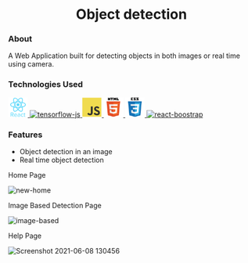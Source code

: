

<h1 align="center">Object detection</h1>

<h3>About</h3>
<p>A Web Application built for detecting objects in both images or real time using camera.</p> 
<h3>Technologies Used</h3>
<p> <a href="https://reactjs.org/" target="_blank"> <img src="https://raw.githubusercontent.com/devicons/devicon/master/icons/react/react-original-wordmark.svg" alt="react" width="40" height="40"/> </a>
<a href="https://www.tensorflow.org/js" target="_blank"> <img src="https://raw.githubusercontent.com/valohai/ml-logos/master/tensorflow-tf.svg" alt="tensorflow-js" width="40" height="40"/> </a>
<a href="https://developer.mozilla.org/en-US/docs/Web/JavaScript" target="_blank"> <img src="https://raw.githubusercontent.com/devicons/devicon/master/icons/javascript/javascript-original.svg" alt="javascript" width="40" height="40"/> </a> 
<a href="https://www.w3.org/html/" target="_blank"> <img src="https://raw.githubusercontent.com/devicons/devicon/master/icons/html5/html5-original-wordmark.svg" alt="html5" width="40" height="40"/> </a><a href="https://www.w3schools.com/css/" target="_blank"> <img src="https://raw.githubusercontent.com/devicons/devicon/master/icons/css3/css3-original-wordmark.svg" alt="css3" width="40" height="40"/> </a>
<a href="https://react-bootstrap.github.io" target="_blank"> <img src="https://user-images.githubusercontent.com/25654606/121051003-b5aee980-c7d6-11eb-8a27-ee813f69840f.png" alt="react-boostrap" width="40" height="40"/> </a>
</p>
<h3>Features</h3>

* Object detection in an image
* Real time object detection 


Home Page

![new-home](https://user-images.githubusercontent.com/65075827/121137493-5099d900-c854-11eb-8d2a-63bfdad8aa7c.PNG)

Image Based Detection Page

![image-based](https://user-images.githubusercontent.com/65075827/121136774-a1f59880-c853-11eb-8860-a8ce1564ff2c.PNG)

Help Page

![Screenshot 2021-06-08 130456](https://user-images.githubusercontent.com/25654606/121143057-411d8e80-c85a-11eb-890e-965e004a42f5.png)




